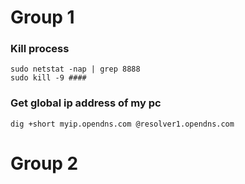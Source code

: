 # Group 1
### Kill process
```base
sudo netstat -nap | grep 8888
sudo kill -9 #### 
```
### Get global ip address of my pc
```base
dig +short myip.opendns.com @resolver1.opendns.com
```

# Group 2
